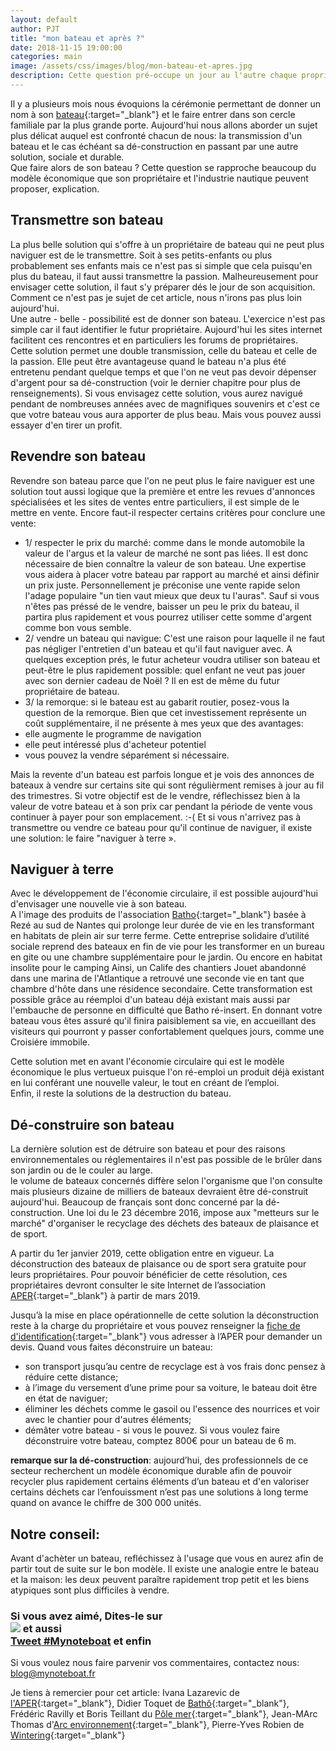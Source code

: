 ```yaml
---
layout: default
author: PJT
title: "mon bateau et après ?"
date: 2018-11-15 19:00:00
categories: main 
image: /assets/css/images/blog/mon-bateau-et-apres.jpg
description: Cette question pré-occupe un jour au l'autre chaque propriétaire de bateau.  Cette question possède que 4 réponses à l'image des modèles économiques que le propriétaire et l'industrie nautique peuvent mettre en avant.  Explication
---
```

Il y a plusieurs mois nous évoquions la cérémonie permettant de donner un nom à son [bateau](http://www.mynoteboat.fr//main/2018/06/21/re-nommer-un-bateau.html){:target="_blank"} et le faire entrer dans son cercle familiale par la plus grande porte.  Aujourd'hui nous allons aborder un sujet plus délicat auquel est confronté chacun de nous: la transmission d'un bateau et le cas échéant sa dé-construction en passant par une autre solution, sociale et durable.  
Que faire alors de son bateau ? Cette question se rapproche beaucoup du modèle économique que son propriétaire et l'industrie nautique peuvent proposer, explication.
<!--break-->
## Transmettre son bateau
La plus belle solution qui s'offre à un propriétaire de bateau qui ne peut plus naviguer est de le transmettre.  Soit à ses petits-enfants ou plus probablement ses enfants mais ce n'est pas si simple que cela puisqu'en plus du bateau, il faut aussi transmettre la passion.  Malheureusement pour envisager cette solution, il faut s'y préparer dés le jour de son acquisition.  
Comment ce n'est pas je sujet de cet article, nous n'irons pas plus loin aujourd'hui.  
Une autre - belle - possibilité est de donner son bateau.  L'exercice n'est pas simple car il faut identifier le futur propriétaire.  Aujourd'hui les sites internet facilitent ces rencontres et en particuliers les forums de propriétaires.  
Cette solution permet une double transmission, celle du bateau et celle de la passion. 
Elle peut être avantageuse quand le bateau n'a plus été entretenu pendant quelque temps et que l'on ne veut pas devoir dépenser d'argent pour sa dé-construction (voir le dernier chapitre pour plus de renseignements).
Si vous envisagez cette solution, vous aurez navigué pendant de nombreuses années avec de magnifiques souvenirs et c'est ce que votre bateau vous aura apporter de plus beau.  Mais vous pouvez aussi essayer d'en tirer un profit.

## Revendre son bateau
Revendre son bateau parce que l'on ne peut plus le faire naviguer est une solution tout aussi logique que la première et entre les revues d'annonces spécialisées et les sites de ventes entre particuliers, il est simple de le mettre en vente.  Encore faut-il respecter certains critères pour conclure une vente:
- 1/ respecter le prix du marché:  comme dans le monde automobile la valeur de l'argus et la valeur de marché ne sont pas liées.  Il est donc nécessaire de bien connaître la valeur de son bateau.  Une expertise vous aidera à placer votre bateau par rapport au marché et ainsi définir un prix juste.  Personnellement je préconise une vente rapide selon l'adage populaire "un tien vaut mieux que deux tu l'auras".  Sauf si vous n'êtes pas préssé de le vendre, baisser un peu le prix du bateau, il partira plus rapidement et vous pourrez utiliser cette somme d'argent comme bon vous semble.
- 2/ vendre un bateau qui navigue: C'est une raison pour laquelle il ne faut pas négliger l'entretien d'un bateau et qu'il faut naviguer avec.  A quelques exception prés, le futur acheteur voudra utiliser son bateau et peut-être le plus rapidement possible:  quel enfant ne veut pas jouer avec son dernier cadeau de Noël ?  Il en est de même du futur propriétaire de bateau.
- 3/ la remorque: si le bateau est au gabarit routier, posez-vous la question de la remorque. Bien que cet investissement représente un coût supplémentaire, il ne présente à mes yeux que des avantages:
- elle augmente le programme de navigation
- elle peut intéressé plus d'acheteur potentiel
- vous pouvez la vendre séparément si nécessaire.

Mais la revente d'un bateau est parfois longue et je vois des annonces de bateaux à vendre sur certains site qui sont régulièrment remises à jour au fil des trimestres.  Si votre objectif est de le vendre, réflechissez bien à la valeur de votre bateau et à son prix car pendant la période de vente vous continuer à payer pour son emplacement.  :-(
Et si vous n'arrivez pas à transmettre ou vendre ce bateau pour qu'il continue de naviguer, il existe une solution: le faire "naviguer à terre ».

## Naviguer à terre
Avec le développement de l'économie circulaire, il est possible aujourd'hui d'envisager une nouvelle vie à son bateau.  
A l'image des produits de l'association [Batho](https://www.batho.fr){:target="_blank"} basée à Rezé au sud de Nantes qui prolonge leur durée de vie en les transformant en habitats de plein air sur terre ferme.
Cette entreprise solidaire d’utilité sociale reprend des bateaux en fin de vie pour les transformer en un bureau en gite ou une chambre supplémentaire pour le jardin. Ou encore en habitat insolite pour le camping
Ainsi, un Calife des chantiers Jouet abandonné dans une marina de l'Atlantique a retrouvé une seconde vie en tant que chambre d'hôte dans une résidence secondaire.   Cette transformation est possible grâce au réemploi d'un bateau déjà existant mais aussi par l'embauche de personne en difficulté que  Batho ré-insert. En donnant votre bateau vous êtes assuré qu'il finira paisiblement sa vie, en accueillant des visiteurs qui pourront y passer confortablement quelques jours, comme une Croisiére immobile.

Cette solution met en avant l'économie circulaire qui est le modèle économique le plus vertueux puisque l'on ré-emploi un produit déjà existant en lui conférant une nouvelle valeur, le tout en créant de l’emploi.  
Enfin, il reste la solutions de la destruction du bateau.

## Dé-construire son bateau
La dernière solution est de détruire son bateau et pour des raisons environnementales ou réglementaires il n'est pas possible de le brûler dans son jardin ou de le couler au large.  
le volume de bateaux concernés diffère selon l'organisme que l'on consulte mais plusieurs dizaine de milliers de bateaux devraient être dé-construit aujourd'hui.  Beaucoup de français sont donc concerné par la dé-construction.  Une loi du le 23 décembre 2016, impose aux "metteurs sur le marché" d'organiser le recyclage des déchets des bateaux de plaisance et de sport.

A partir du 1er janvier 2019, cette obligation entre en vigueur. La déconstruction des bateaux de plaisance ou de sport sera gratuite pour leurs propriétaires.  Pour pouvoir bénéficier de cette résolution, ces propriétaires devront consulter le site Internet de l’association [APER](https://www.aper.asso.fr/recycler-son-bateau/){:target="_blank"} à partir de mars 2019. 

Jusqu’à la mise en place opérationnelle de cette solution la déconstruction reste à la charge du propriétaire et vous pouvez renseigner la [fiche de d'identification](https://www.aper.asso.fr/app/download/7355050876/fiche_identification_BPHU_09022016.pdf?t=1476372773){:target="_blank"} vous adresser à l’APER pour demander un devis.
Quand vous faites déconstruire un bateau: 
- son transport jusqu’au centre de recyclage est à vos frais donc pensez à réduire cette distance;
- à l’image du versement d’une prime pour sa voiture, le bateau doit être en état de naviguer;  
- éliminer les déchets comme le gasoil ou l'essence des nourrices et voir avec le chantier pour d'autres éléments;  
- démâter votre bateau - si vous le pouvez.
Si vous voulez faire déconstruire votre bateau, comptez 800€ pour un bateau de 6 m.

<strong>remarque sur la dé-construction</strong>: aujourd’hui, des professionnels de ce secteur recherchent un modèle économique durable afin de pouvoir recycler plus rapidement certains éléments d’un bateau et d'en valoriser certains déchets car l’enfouissment n’est pas une solutions à long terme quand on avance le chiffre de 300 000 unités.

## Notre conseil:
Avant d'achèter un bateau, refléchissez à l'usage que vous en aurez afin de partir tout de suite sur le bon modèle.  Il existe une analogie entre le bateau et la maison: les deux peuvent paraître rapidement trop petit et les biens atypiques sont plus difficiles à vendre.

<h3> Si vous avez aimé, Dites-le sur <br> 
<a href="https://www.facebook.com/sharer/sharer.php?u=http://www.mynoteboat.fr//main/2018/11/15/mon-bateau-et-apres.html" target="_blank" ><img src="{{ site.url }}/assets/images/facebook_post.png"
           id="FB" class="socialicon"></a>
 et aussi <br>
<a href="https://twitter.com/intent/tweet?button_hashtag=Mynoteboat&ref_src=twsrc%5Etfw" class="twitter-hashtag-button" data-show-count="false">Tweet #Mynoteboat</a><script async src="https://platform.twitter.com/widgets.js" charset="utf-8"></script>
 et enfin <br>
<a><script src="//platform.linkedin.com/in.js" type="text/javascript"> lang: fr_FR</script>
<script type="IN/Share" data-url="www.mynoteboat.fr"></script></a></H3>

Si vous voulez nous faire parvenir vos commentaires, contactez nous: [blog@mynoteboat.fr](mailto:blog@mynoteboat.fr)

Je tiens à remercier pour cet article: Ivana Lazarevic de [l'APER](https://www.aper.asso.fr){:target="_blank"}, Didier Toquet de [Bathô](https://www.batho.fr){:target="_blank"}, Frédéric Ravilly et Boris Teillant du [Pôle mer](https://www.pole-mer-bretagne-atlantique.com/fr/){:target="_blank"}, Jean-MArc Thomas d'[Arc environnement](http://www.arc-environnement.com){:target="_blank"}, Pierre-Yves Robien de [Wintering](https://www.wintering.fr){:target="_blank"}